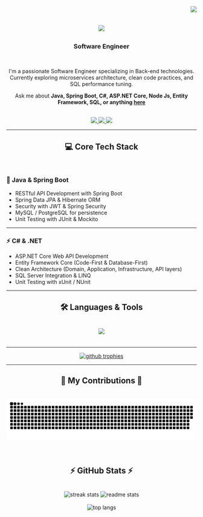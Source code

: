 <img align="right" src="https://visitor-badge.laobi.icu/badge?page_id=Mohamed-Ramadan9.Mohamed-Ramadan9" />
<h1 align="center">
    <img src="https://readme-typing-svg.herokuapp.com/?font=Righteous&size=35&center=true&vCenter=true&width=500&height=70&duration=4000&lines=Hi+There!+👋;+I'm+Mohamed+Ramadan!;" />
</h1>
<h3 align="center">Software Engineer</h3>

<br/>

<div align="center">
 
I'm a passionate Software Engineer specializing in Back-end technologies.  
Currently exploring microservices architecture, clean code practices, and SQL performance tuning.

Ask me about **Java, Spring Boot, C#, ASP.NET Core, Node Js, Entity Framework, SQL, or anything [here](https://github.com/Mohamed-Ramadan9/Mohamed-Ramadan9/issues)**

<br/>

</div>
 
<div align="center"> 
  <a href="mailto:mohamedramadanwork99@gmail.com">
    <img src="https://img.shields.io/badge/Gmail-333333?style=for-the-badge&logo=gmail&logoColor=red" />
  </a>
  <a href="https://www.linkedin.com/in/mohamed-ramadan-54197724a/" target="_blank">
    <img src="https://img.shields.io/badge/LinkedIn-0077B5?style=for-the-badge&logo=linkedin&logoColor=white" />
  </a>
  <a href="https://github.com/Mohamed-Ramadan9" target="_blank">
     <img src="https://img.shields.io/badge/GitHub-24292E?style=for-the-badge&logo=github&logoColor=white" />
  </a>
</div>

<hr/>

<h2 align="center">💻 Core Tech Stack</h2>
<br/>

### 🚀 Java & Spring Boot
- RESTful API Development with Spring Boot  
- Spring Data JPA & Hibernate ORM  
- Security with JWT & Spring Security  
- MySQL / PostgreSQL for persistence  
- Unit Testing with JUnit & Mockito  

---

### ⚡ C# & .NET
- ASP.NET Core Web API Development  
- Entity Framework Core (Code-First & Database-First)  
- Clean Architecture (Domain, Application, Infrastructure, API layers)  
- SQL Server Integration & LINQ  
- Unit Testing with xUnit / NUnit  

---

<h2 align="center">🛠 Languages & Tools</h2>
<br/>
<div align="center">
   <img src="https://skillicons.dev/icons?i=java,spring,dotnet,cs,html,css,js,angular,nodejs,tailwind,bootstrap,git,github,vscode,postman,azure" />
</div>

<br/>
<hr/>

<div align="center">
<p>
  <a href="https://github.com/ryo-ma/github-profile-trophy">
    <img src="https://github-profile-trophy.vercel.app/?username=Mohamed-Ramadan9&theme=algolia&margin-w=15" alt="github trophies"/>
  </a>
</p>
</div>

<hr/>

<div align="center">
  <h2>🐍 My Contributions 🐍</h2>
  <br>
  <img alt="snake eating my contributions" src="https://raw.githubusercontent.com/Mohamed-Ramadan9/Mohamed-Ramadan9/output/github-snake.svg" />
  <br/><br/><br/>
</div>

<h2 align="center">⚡ GitHub Stats ⚡</h2>
<br/>
<div align="center">
  <img width=390 src="https://github-readme-streak-stats-salesp07.vercel.app/?user=Mohamed-Ramadan9&theme=react&border_radius=10" alt="streak stats"/>
  <img width=390 src="https://github-readme-stats.vercel.app/api?username=Mohamed-Ramadan9&show_icons=true&theme=react&rank_icon=github&border_radius=10" alt="readme stats" />
  <br/><br/>
  <img width=325 src="https://github-readme-stats-salesp07.vercel.app/api/top-langs/?username=Mohamed-Ramadan9&hide=CMake,Kotlin,Objective-C,Swift&langs_count=8&layout=compact&theme=react&border_radius=10" alt="top langs" />
</div>

<br/><br/>

